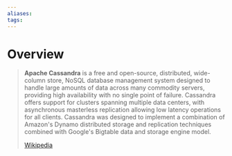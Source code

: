 ```yaml
---
aliases: 
tags:
---
```

# Overview

> **Apache Cassandra** is a free and open-source, distributed, wide-column store, NoSQL database management system designed to handle large amounts of data across many commodity servers, providing high availability with no single point of failure. Cassandra offers support for clusters spanning multiple data centers, with asynchronous masterless replication allowing low latency operations for all clients. Cassandra was designed to implement a combination of Amazon's Dynamo distributed storage and replication techniques combined with Google's Bigtable data and storage engine model.
>
> [Wikipedia](https://en.wikipedia.org/wiki/Apache%20Cassandra)

